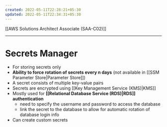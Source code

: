```yaml
---
created: 2022-05-11T22:28:21+05:30
updated: 2022-05-11T22:34:31+05:30
---
```

[[AWS Solutions Architect Associate (SAA-C02)]]

---
# Secrets Manager
- For storing secrets only
- **Ability to force rotation of secrets every n days** (not available in [[SSM Parameter Store|Parameter Store]])
- A secret consists of multiple key-value pairs
- Secrets are encrypted using [[Key Management Service (KMS)|KMS]]
- Mostly used for **[[Relational Database Service (RDS)|RDS]] authentication**
	- need to specify the username and password to access the database
	- link the secret to the database to allow for automatic rotation of database login info
- Can create custom secrets